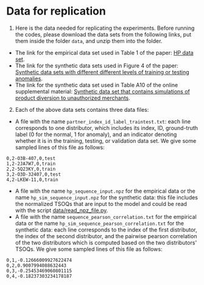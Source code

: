 # Data for replication

1. Here is the data needed for replicating the experiments. Before running the codes, please download the data sets from the following links, put them inside the folder `data`, and unzip them into the folder.
* The link for the empirical data set used in Table 1 of the paper: [HP data set](https://drive.google.com/file/d/1yHZzEEmfAb8iHmFnmuuVPy_3Ag4d0FF5/view?usp=sharing).
* The link for the synthetic data sets used in Figure 4 of the paper: [Synthetic data sets with different different levels of training or testing anomalies](https://drive.google.com/file/d/1CV71PaW24BPA6o-TA42FaqnAW1PrMpuv/view?usp=sharing).
* The link for the synthetic data set used in Table A10 of the online supplemental material: [Synthetic data set that contains simulations of product diversion to unauthorized merchants](https://drive.google.com/file/d/1wkI8IPgz2Q57sBoEYGxPqcPACKW3arh5/view?usp=sharing).

2. Each of the above data sets contains three data files:
* A file with the name `partner_index_id_label_traintest.txt`: each line corresponds to one distributor, which includes its index, ID, ground-truth label (0 for the normal, 1 for anomaly), and an indicator denoting whether it is in the training, testing, or validation data set. We give some sampled lines of this file as follows:
```
0,2-O3B-407,0,test
1,2-2JA7W7,0,train
2,2-5Q23KY,0,train
3,2-O3D-32407,0,test
4,2-LKEW-11,0,train
```
* A file with the name `hp_sequence_input.npz` for the empirical data or the name `hp_sim_sequence_input.npz` for the synthetic data: this file includes the normalized TSOQs that are input to the model and could be read with the script [data/read_npz_file.py](data/read_npz_file.py).
* A file with the name `sequence_pearson_correlation.txt` for the empirical data or the name `hp_sim_sequence_pearson_correlation.txt` for the synthetic data: each line corresponds to the index of the first distributor, the index of the second distributor, and the pairwise pearson correlation of the two distributors which is computed based on the two distributors' TSOQs. We give some sampled lines of this file as follows:
```
0,1,-0.12666009927622474
0,2,0.9007994088632443
0,3,-0.25453469060801115
0,4,-0.18237303234178187
```

